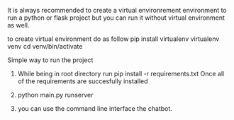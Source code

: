 It is always recommended to create a virtual environrement environment
to run a python or flask project but you can run it without virtual environment as 
well.

to create virtual environment do as follow
pip install virtualenv
virtualenv venv
cd venv/bin/activate


Simple way to run the project
1. While being in root directory run pip install -r requirements.txt
Once all of  the requirements are succesfully installed
   
2. python main.py runserver

3. you can use the command line interface the chatbot.